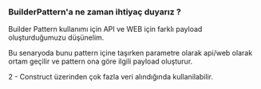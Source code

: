 ### BuilderPattern'a ne zaman ihtiyaç duyarız ?
Builder Pattern kullanımı için API ve WEB için farklı
payload oluşturduğumuzu düşünelim.

Bu senaryoda bunu pattern içine taşırken parametre olarak api/web olarak
ortam geçilir ve pattern ona göre ilgili payload oluşturur.

2 - Construct üzerinden çok fazla veri alındığında kullanilabilir.

